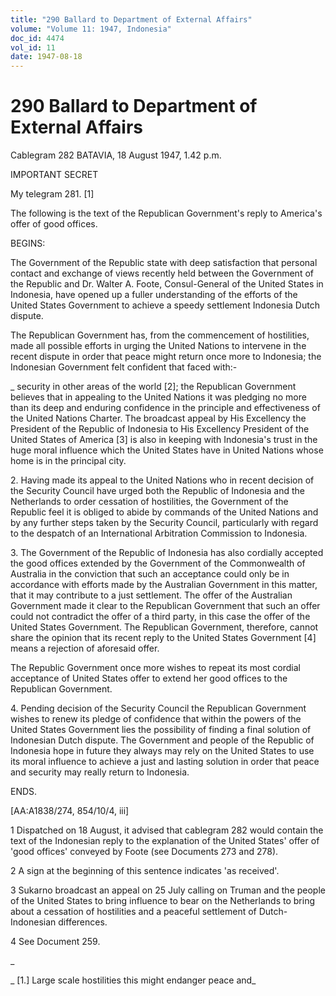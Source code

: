 ```yaml
---
title: "290 Ballard to Department of External Affairs"
volume: "Volume 11: 1947, Indonesia"
doc_id: 4474
vol_id: 11
date: 1947-08-18
---
```


# 290 Ballard to Department of External Affairs

Cablegram 282 BATAVIA, 18 August 1947, 1.42 p.m.

IMPORTANT SECRET

My telegram 281. [1]

The following is the text of the Republican Government's reply to America's offer of good offices.

BEGINS:

The Government of the Republic state with deep satisfaction that personal contact and exchange of views recently held between the Government of the Republic and Dr. Walter A. Foote, Consul-General of the United States in Indonesia, have opened up a fuller understanding of the efforts of the United States Government to achieve a speedy settlement Indonesia Dutch dispute.

The Republican Government has, from the commencement of hostilities, made all possible efforts in urging the United Nations to intervene in the recent dispute in order that peace might return once more to Indonesia; the Indonesian Government felt confident that faced with:-

_ security in other areas of the world [2]; the Republican Government believes that in appealing to the United Nations it was pledging no more than its deep and enduring confidence in the principle and effectiveness of the United Nations Charter. The broadcast appeal by His Excellency the President of the Republic of Indonesia to His Excellency President of the United States of America [3] is also in keeping with Indonesia's trust in the huge moral influence which the United States have in United Nations whose home is in the principal city.

2\. Having made its appeal to the United Nations who in recent decision of the Security Council have urged both the Republic of Indonesia and the Netherlands to order cessation of hostilities, the Government of the Republic feel it is obliged to abide by commands of the United Nations and by any further steps taken by the Security Council, particularly with regard to the despatch of an International Arbitration Commission to Indonesia.

3\. The Government of the Republic of Indonesia has also cordially accepted the good offices extended by the Government of the Commonwealth of Australia in the conviction that such an acceptance could only be in accordance with efforts made by the Australian Government in this matter, that it may contribute to a just settlement. The offer of the Australian Government made it clear to the Republican Government that such an offer could not contradict the offer of a third party, in this case the offer of the United States Government. The Republican Government, therefore, cannot share the opinion that its recent reply to the United States Government [4] means a rejection of aforesaid offer.

The Republic Government once more wishes to repeat its most cordial acceptance of United States offer to extend her good offices to the Republican Government.

4\. Pending decision of the Security Council the Republican Government wishes to renew its pledge of confidence that within the powers of the United States Government lies the possibility of finding a final solution of Indonesian Dutch dispute. The Government and people of the Republic of Indonesia hope in future they always may rely on the United States to use its moral influence to achieve a just and lasting solution in order that peace and security may really return to Indonesia.

ENDS.

[AA:A1838/274, 854/10/4, iii]

1 Dispatched on 18 August, it advised that cablegram 282 would contain the text of the Indonesian reply to the explanation of the United States' offer of 'good offices' conveyed by Foote (see Documents 273 and 278).

2 A sign at the beginning of this sentence indicates 'as received'.

3 Sukarno broadcast an appeal on 25 July calling on Truman and the people of the United States to bring influence to bear on the Netherlands to bring about a cessation of hostilities and a peaceful settlement of Dutch-Indonesian differences.

4 See Document 259.

_

_ [1.] Large scale hostilities this might endanger peace and_
